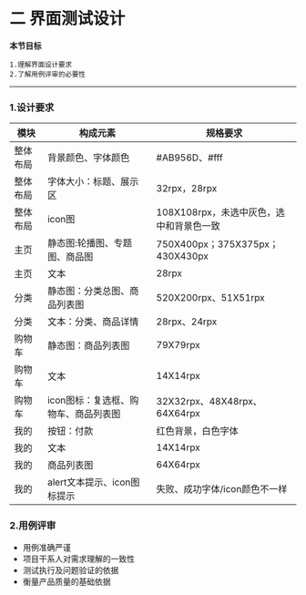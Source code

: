 # 二 界面测试设计 

**本节目标**

```
1.理解界面设计要求
2.了解用例评审的必要性
```

---

### 1.设计要求

| 模块     | 构成元素                             | 规格要求                                 |
| -------- | ------------------------------------ | ---------------------------------------- |
| 整体布局 | 背景颜色、字体颜色                   | \#AB956D、\#fff                          |
| 整体布局 | 字体大小：标题、展示区               | 32rpx，28rpx                             |
| 整体布局 | icon图                               | 108X108rpx，未选中灰色，选中和背景色一致 |
| 主页     | 静态图:轮播图、专题图、商品图        | 750X400px；375X375px；430X430px          |
| 主页     | 文本                                 | 28rpx                                    |
| 分类     | 静态图：分类总图、商品列表图         | 520X200rpx、51X51rpx                     |
| 分类     | 文本：分类、商品详情                 | 28rpx、24rpx                             |
| 购物车   | 静态图：商品列表图                   | 79X79rpx                                 |
| 购物车   | 文本                                 | 14X14rpx                                 |
| 购物车   | icon图标：复选框、购物车、商品列表图 | 32X32rpx、48X48rpx、64X64rpx             |
| 我的     | 按钮：付款                           | 红色背景，白色字体                       |
| 我的     | 文本                                 | 14X14rpx                                 |
| 我的     | 商品列表图                           | 64X64rpx                                 |
| 我的     | alert文本提示、icon图标提示          | 失败、成功字体/icon颜色不一样            |

### 2.用例评审

- 用例准确严谨
- 项目干系人对需求理解的一致性
- 测试执行及问题验证的依据
- 衡量产品质量的基础依据